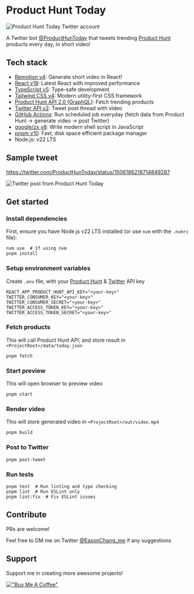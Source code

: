 # Product Hunt Today

<img alt="Product Hunt Today Twitter account" src="https://user-images.githubusercontent.com/8737381/159538213-f5763a39-e12e-4613-af9d-674ab0ce83f0.png">

A Twitter bot [@ProductHunToday](https://twitter.com/ProductHunToday) that tweets trending [Product Hunt](https://www.producthunt.com/) products every day, in short video!

## Tech stack

- [Remotion v4](https://www.remotion.dev/): Generate short video in React!
- [React v19](https://react.dev/): Latest React with improved performance
- [TypeScript v5](https://www.typescriptlang.org/): Type-safe development
- [Tailwind CSS v4](https://tailwindcss.com/): Modern utility-first CSS framework
- [Product Hunt API 2.0 (GraphQL)](https://api.producthunt.com/v2/docs): Fetch trending products
- [Twitter API v2](https://developer.twitter.com/en/docs/twitter-api): Tweet post thread with video
- [GitHub Actions](https://github.com/features/actions): Run scheduled job everyday (fetch data from Product Hunt -> generate video -> post Twitter)
- [google/zx v8](https://github.com/google/zx): Write modern shell script in JavaScript
- [pnpm v10](https://pnpm.io/): Fast, disk space efficient package manager
- Node.js: v22 LTS

## Sample tweet

https://twitter.com/ProductHunToday/status/1506186218714849287

<img alt="Twitter post from Product Hunt Today" src="https://user-images.githubusercontent.com/8737381/159538226-27f92c63-b072-4dde-a1f9-865d7df3b8e8.png">

## Get started

### Install dependencies

First, ensure you have Node.js v22 LTS installed (or use `nvm` with the `.nvmrc` file):

```console
nvm use  # If using nvm
pnpm install
```

### Setup environment variables

Create `.env` file, with your [Product Hunt](https://api.producthunt.com/v2/docs) & [Twitter](https://developer.twitter.com/en/docs/twitter-api) API key

```env
REACT_APP_PRODUCT_HUNT_API_KEY="<your-key>"
TWITTER_CONSUMER_KEY="<your-key>"
TWITTER_CONSUMER_SECRET="<your-key>"
TWITTER_ACCESS_TOKEN_KEY="<your-key>"
TWITTER_ACCESS_TOKEN_SECRET="<your-key>"
```

### Fetch products

This will call Product Hunt API, and store result in `<ProjectRoot>/data/today.json`

```console
pnpm fetch
```

### Start preview

This will open browser to preview video

```console
pnpm start
```

### Render video

This will store generated video in `<ProjectRoot>/out/video.mp4`

```console
pnpm build
```

### Post to Twitter

```console
pnpm post-tweet
```

### Run tests

```console
pnpm test  # Run linting and type checking
pnpm lint  # Run ESLint only
pnpm lint:fix  # Fix ESLint issues
```

## Contribute

PRs are welcome!

Feel free to DM me on Twitter [@EasonChang_me](https://twitter.com/EasonChang_me) if any suggestions

## Support

Support me in creating more awesome projects!

[!["Buy Me A Coffee"](https://www.buymeacoffee.com/assets/img/custom_images/orange_img.png)](https://www.buymeacoffee.com/easonchang)
